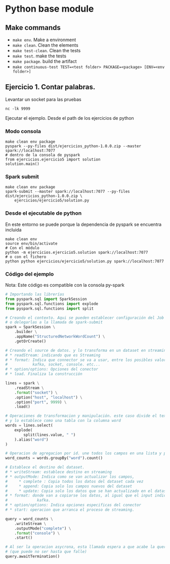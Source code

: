 # Python base module

## Make commands

* `make env`. Make a environment
* `make clean`. Clean the elements
* `make test-clean`. Clean the tests
* `make test`. make the tests
* `make package`. build the artifact
* `make continuous-test TEST=<test folder> PACKAGE=<package> [ENV=<env folder>]`

## Ejercicio 1. Contar palabras.

Levantar un socket para las pruebas
```
nc -lk 9999
```

Ejecutar el ejemplo. Desde el path de los ejercicios de python

### Modo consola

```
make clean env package
pyspark --py-files dist/ejercicios_python-1.0.0.zip --master spark://localhost:7077
# dentro de la consola de pyspark
from ejercicios.ejercicio5 import solution
solution.main()
```

### Spark submit

```
make clean env package
spark-submit --master spark://localhost:7077 --py-files dist/ejercicios_python-1.0.0.zip \
    ejercicios/ejercicio5/solution.py
```

### Desde el ejecutable de python

En este entorno se puede porque la dependencia de pyspark se encuentra incluida

```
make clean env
source env/bin/activate
# Con el módulo
python -m ejercicios.ejercicio5.solution spark://localhost:7077
# o con el fichero
python python ejercicios/ejercicio5/solution.py spark://localhost:7077
```

### Código del ejemplo

Nota: Este código es compatible con la consola py-spark

```python
# Importando las librerías
from pyspark.sql import SparkSession
from pyspark.sql.functions import explode
from pyspark.sql.functions import split

# Creando el contexto. Aqui se pueden establecer configuración del Job de Spark
# o delegarlas a la llamada de spark-submit
spark = SparkSession \
    .builder \
    .appName("StructuredNetworkWordCount") \
    .getOrCreate()

# Creando el source de datos. y lo transforma en un dataset en streaming
# * readStream: indicando que es Streaming
# * format: Indica que connector se va a usar, entre los posibles valores está
#           kafka, socket, console. etc...
# * option/options: Opciones del conector
# * load. Finaliza la construcción

lines = spark \
    .readStream \
    .format("socket") \
    .option("host", "localhost") \
    .option("port", 9999) \
    .load()

# Operaciones de transformacion y manipulación. este caso divide el texto por " "
# y lo establece como una tabla con la columna word
words = lines.select(
    explode(
        split(lines.value, " ")
    ).alias("word")
)

# Operacion de agregacion por id. une todos los campos en una lista y posteriormente la cuenta
word_counts = words.groupBy("word").count()

# Establece el destino del dataset.
# * writeStream: establece destino en streaming
# * outputMode: Indica como se van actualizar los campos,
#     * complete : Copia todos los datos del dataset cada vez
#     * append: Copia solo los campos nuevos del dataset
#     * update: Copia solo los datos que se han actualizado en el dataset
# * format: donde van a copiarse los datos, al igual que el input indica el connector como
#             kafka.
# * option/options: Indica opciones especificas del conector
# * start: operacion que arranca el proceso de streaming.

query = word_counts \
    .writeStream \
    .outputMode("complete") \
    .format("console") \
    .start()

# Al ser la operacion asycrona, esta llamada espera a que acabe la query
# (que puede no ser hasta que falle)
query.awaitTermination()
```
